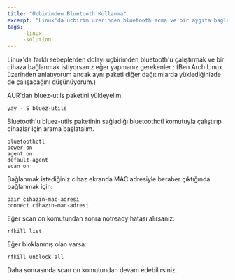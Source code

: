 ```yaml
---
title: "Ucbirimden Bluetooth Kullanma"
excerpt: "Linux'da ucbirim uzerinden bluetooth acma ve bir aygita baglanma"
tags:
     -linux
     -solution
---
```


Linux'da farklı sebeplerden dolayı uçbirimden bluetooth'u çalıştırmak ve bir cihaza bağlanmak istiyorsanız eğer yapmanız gerekenler :
(Ben Arch Linux üzerinden anlatıyorum ancak aynı paketi diğer dağıtımlarda yüklediğinizde de çalışacağını düşünüyorum.) 


AUR'dan bluez-utils paketini yükleyelim.
```shell
yay - S bluez-utils 
```

Bluetooth'u bluez-utils paketinin sağladığı bluetoothctl komutuyla çalıştırıp cihazlar için arama başlatalım.
```shell
bluetoothctl
power on
agent on
default-agent
scan on 
```

Bağlanmak istediğiniz cihaz ekranda MAC adresiyle beraber çıktığında bağlanmak için:
```shell
pair cihazın-mac-adresi 
connect cihazın-mac-adresi 
```

Eğer scan on komutundan sonra notready hatası alırsanız:
```shell
rfkill list 
```
Eğer bloklanmış olan varsa:
```shell
rfkill unblock all 
```

Daha sonrasında scan on komutundan devam edebilirsiniz. 
